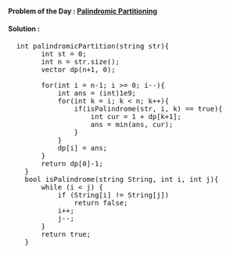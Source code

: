 #### Problem of the Day : [Palindromic Partitioning](https://practice.geeksforgeeks.org/problems/palindromic-patitioning4845/1)

#### Solution :
<pre>
  int palindromicPartition(string str){
        int st = 0;
        int n = str.size();
        vector<int> dp(n+1, 0);
        
        for(int i = n-1; i >= 0; i--){
            int ans = (int)1e9;
            for(int k = i; k < n; k++){
                if(isPalindrome(str, i, k) == true){
                    int cur = 1 + dp[k+1];
                    ans = min(ans, cur);
                }
            }
            dp[i] = ans;
        }
        return dp[0]-1;
    }
    bool isPalindrome(string String, int i, int j){
        while (i < j) {
            if (String[i] != String[j])
                return false;
            i++;
            j--;
        }
        return true;
    }
</pre>
